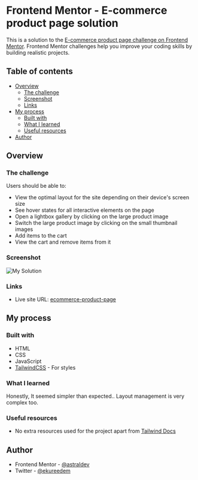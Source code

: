 # Frontend Mentor - E-commerce product page solution

This is a solution to the [E-commerce product page challenge on Frontend Mentor](https://www.frontendmentor.io/challenges/ecommerce-product-page-UPsZ9MJp6). Frontend Mentor challenges help you improve your coding skills by building realistic projects.

## Table of contents

- [Overview](#overview)
  - [The challenge](#the-challenge)
  - [Screenshot](#screenshot)
  - [Links](#links)
- [My process](#my-process)
  - [Built with](#built-with)
  - [What I learned](#what-i-learned)
  - [Useful resources](#useful-resources)
- [Author](#author)

## Overview

### The challenge

Users should be able to:

- View the optimal layout for the site depending on their device's screen size
- See hover states for all interactive elements on the page
- Open a lightbox gallery by clicking on the large product image
- Switch the large product image by clicking on the small thumbnail images
- Add items to the cart
- View the cart and remove items from it

### Screenshot

![My Solution](./desktop-view-cart.png)

### Links

- Live site URL: [ecommerce-product-page](https://astraldev-ecommerce-product-page.netlify.app)

## My process

### Built with

- HTML
- CSS
- JavaScript
- [TailwindCSS](https://tailwindcss.com/) - For styles

### What I learned

Honestly, It seemed simpler than expected.. Layout management is very complex too.
### Useful resources

- No extra resources used for the project apart from [Tailwind Docs](tailwindcss.com/docs/)
## Author

- Frontend Mentor - [@astraldev](https://www.frontendmentor.io/profile/astraldev)
- Twitter - [@ekureedem](https://www.twitter.com/ekureedem)